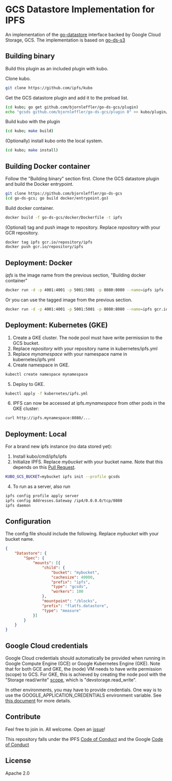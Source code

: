 # GCS Datastore Implementation for IPFS

An implementation of the [go-datastore](https://github.com/ipfs/go-datastore) interface backed by Google Cloud Storage, GCS. The implementation is based on [go-ds-s3](https://github.com/ipfs/go-ds-s3)

## Building binary
Build this plugin as an included plugin with kubo.

Clone kubo.
```bash
git clone https://github.com/ipfs/kubo
```

Get the GCS datastore plugin and add it to the preload list.
```bash
(cd kubo; go get github.com/bjornleffler/go-ds-gcs/plugin)
echo "gcsds github.com/bjornleffler/go-ds-gcs/plugin 0" >> kubo/plugin/loader/preload_list
```

Build kubo with the plugin
```bash
(cd kubo; make build)
```

(Optionally) install kubo onto the local system.
```bash
(cd kubo; make install)
```

## Building Docker container

Follow the "Building binary" section first. Clone the GCS datastore plugin and build the Docker entrypoint.
```bash
git clone https://github.com/bjornleffler/go-ds-gcs
(cd go-ds-gcs; go build docker/entrypoint.go)
```

Build docker container.
```bash
docker build -f go-ds-gcs/docker/Dockerfile -t ipfs
```

(Optional) tag and push image to repository. Replace _repository_ with your GCR repository.
```bash
docker tag ipfs gcr.io/repository/ipfs
docker push gcr.io/repository/ipfs
```

## Deployment: Docker

_ipfs_ is the image name from the previous section, "Building docker container"
```bash
docker run -d -p 4001:4001 -p 5001:5001 -p 8080:8080 --name=ipfs ipfs
```

Or you can use the tagged image from the previous section.
```bash
docker run -d -p 4001:4001 -p 5001:5001 -p 8080:8080 --name=ipfs gcr.io/repository/ipfs
```

## Deployment: Kubernetes (GKE)

1. Create a GKE cluster. The node pool must have write permission to the GCS bucket.
2. Replace _repository_ with your repository name in kubernetes/ipfs.yml
3. Replace _mynamespace_ with your namespace name in kubernetes/ipfs.yml
4. Create namespace in GKE.
```bash
kubectl create namespace mynamespace
```

5. Deploy to GKE.
```bash
kubectl apply -f kubernetes/ipfs.yml
```

6. IPFS can now be accessed at ipfs._mynamespace_ from other pods in the GKE cluster:
```bash
curl http://ipfs.mynamespace:8080/...
```

## Deployment: Local

For a brand new ipfs instance (no data stored yet):

1. Install kubo/cmd/ipfs/ipfs
2. Initialize IPFS. Replace _mybucket_ with your bucket name. Note that this depends on this [Pull Request](https://github.com/ipfs/kubo/pull/9889).
```bash
KUBO_GCS_BUCKET=mybucket ipfs init --profile gcsds
```
4. To run as a server, also run
```bash
ipfs config profile apply server
ipfs config Addresses.Gateway /ip4/0.0.0.0/tcp/8080
ipfs daemon
```

## Configuration

The config file should include the following. Replace _mybucket_ with your bucket name.
```json
{
	"Datastore": {
		"Spec": {
			"mounts": [{
				"child": {
					"bucket": "mybucket",
					"cachesize": 40000,
					"prefix": "ipfs",
					"type": "gcsds",
					"workers": 100
				},
				"mountpoint": "/blocks",
				"prefix": "flatfs.datastore",
				"type": "measure"
			}]
		}
	}
}
```

## Google Cloud credentials

Google Cloud credentials should automatically be provided when running in Google Compute Engine (GCE) or Google Kubernetes Engine (GKE). Note that for both GCE and GKE, the (node) VM needs to have write permission (scope) to GCS. For GKE, this is achieved by creating the node pool  with the "Storage read/write" [scope](https://cloud.google.com/kubernetes-engine/docs/how-to/access-scopes), which is "devstorage.read_write".

In other environments, you may have to provide credentials. One way is to use the GOOGLE_APPLICATION_CREDENTIALS environment variable. See [this document](https://cloud.google.com/docs/authentication/application-default-credentials) for more details. 

## Contribute

Feel free to join in. All welcome. Open an [issue](https://github.com/bjornleffler/go-ds-gcs/issues/new/choose)!

This repository falls under the IPFS [Code of Conduct](https://github.com/ipfs/community/blob/master/code-of-conduct.md) and the Google [Code of Conduct](https://github.com/bjornleffler/go-ds-gcs/blob/master/docs/code-of-conduct.md)

## License

Apache 2.0
